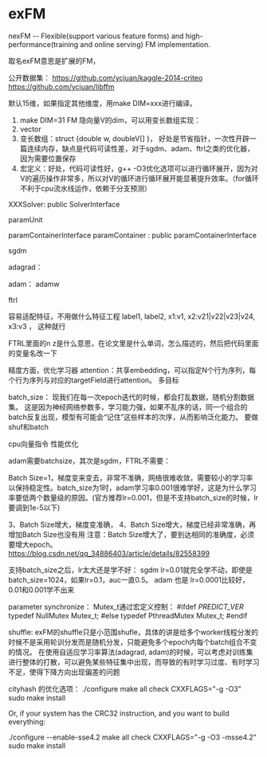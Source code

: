 
# exFM
nexFM -- Flexible(support various feature forms) and high-performance(training and online serving) FM implementation. 

取名exFM意思是扩展的FM，

公开数据集：
https://github.com/ycjuan/kaggle-2014-criteo
https://github.com/ycjuan/libffm



默认15维，如果指定其他维度，用make DIM=xxx进行编译。

1. make DIM=31
FM 隐向量V的dim，可以用变长数组实现：
1. vector<double>
2. 变长数组：struct {double w, doubleV[] }， 好处是节省指针，一次性开辟一篇连续内存，缺点是代码可读性差，对于sgdm、adam、ftrl之类的优化器，因为需要位置保存
3. 宏定义：好处，代码可读性好，g++ -O3优化选项可以进行循环展开，因为对V的遍历操作非常多，所以对V的循环进行循环展开能显著提升效率。（for循环不利于cpu流水线运作，依赖于分支预测）



XXXSolver:  public SolverInterface

paramUnit

paramContainerInterface
paramContainer<ParamUnitType> : public paramContainerInterface



sgdm

adagrad：

adam：
adamw



ftrl

容易适配特征，不用做什么特征工程  label1, label2,  x1:v1,   x2:v21|v22|v23|v24,   x3:v3 ， 这种就行


FTRL里面的n z是什么意思，在论文里是什么单词，怎么描述的，然后把代码里面的变量名改一下

精度方面，优化学习器
attention：共享embedding，可以指定N个行为序列，每个行为序列与对应的targetField进行attention。
多目标 


batch_size：
现我们在每一次epoch迭代的时候，都会打乱数据，随机分割数据集。
这是因为神经网络参数多，学习能力强，如果不乱序的话，同一个组合的batch反复出现，模型有可能会“记住”这些样本的次序，从而影响泛化能力。
要做shuf和batch


cpu向量指令 性能优化

adam需要batchsize，其次是sgdm，FTRL不需要：


Batch Size=1，梯度变来变去，非常不准确，网络很难收敛，需要较小的学习率以保持稳定性。batch_size为1时，adam学习率0.001很难学好，这是为什么学习率要低两个数量级的原因。(官方推荐lr=0.001，但是不支持batch_size的时候，lr要调到1e-5以下)

3、Batch Size增大，梯度变准确，
4、Batch Size增大，梯度已经非常准确，再增加Batch Size也没有用
注意：Batch Size增大了，要到达相同的准确度，必须要增大epoch。
https://blog.csdn.net/qq_34886403/article/details/82558399


支持batch_size之后，lr太大还是学不好：
sgdm lr=0.01就完全学不动，即使是batch_size=1024，如果lr=0.1，auc一直0.5。 
adam 也是 lr=0.0001比较好，0.01和0.001学不出来




parameter synchronize：
Mutex_t通过宏定义控制：
    #ifdef _PREDICT_VER_
    typedef NullMutex Mutex_t;
    #else
    typedef PthreadMutex Mutex_t;
    #endif



shuffle:
exFM的shuffle只是小范围shufle，具体的讲是给多个worker线程分发的时候不是采用轮训分发而是随机分发，只能避免多个epoch内每个batch组合不变的情况。
在使用自适应学习率算法(adagrad, adam)的时候，可以考虑对训练集进行整体的打散，可以避免某些特征集中出现，而导致的有时学习过度、有时学习不足，使得下降方向出现偏差的问题








cityhash 的优化选项：
./configure
make all check CXXFLAGS="-g -O3"
sudo make install

Or, if your system has the CRC32 instruction, and you want to build everything:

./configure --enable-sse4.2
make all check CXXFLAGS="-g -O3 -msse4.2"
sudo make install
